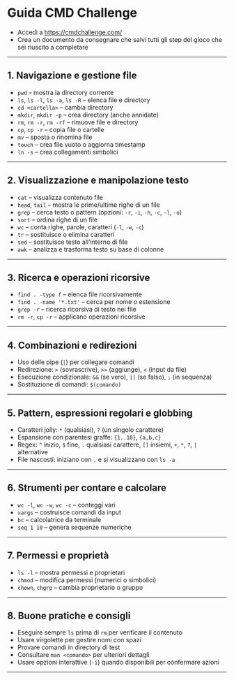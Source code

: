 
# Guida CMD Challenge
- Accedi a https://cmdchallenge.com/
- Crea un documento da consegnare che salvi tutti gli step del gioco che sei riuscito a completare


---

## 1. Navigazione e gestione file

- `pwd` – mostra la directory corrente  
- `ls`, `ls -l`, `ls -a`, `ls -R` – elenca file e directory  
- `cd <cartella>` – cambia directory  
- `mkdir`, `mkdir -p` – crea directory (anche annidate)  
- `rm`, `rm -r`, `rm -rf` – rimuove file e directory  
- `cp`, `cp -r` – copia file o cartelle  
- `mv` – sposta o rinomina file  
- `touch` – crea file vuoto o aggiorna timestamp  
- `ln -s` – crea collegamenti simbolici  

---

## 2. Visualizzazione e manipolazione testo

- `cat` – visualizza contenuto file  
- `head`, `tail` – mostra le prime/ultime righe di un file  
- `grep` – cerca testo o pattern (opzioni: `-r`, `-i`, `-h`, `-c`, `-l`, `-o`)  
- `sort` – ordina righe di un file  
- `wc` – conta righe, parole, caratteri (`-l`, `-w`, `-c`)  
- `tr` – sostituisce o elimina caratteri  
- `sed` – sostituisce testo all’interno di file  
- `awk` – analizza e trasforma testo su base di colonne  

---

## 3. Ricerca e operazioni ricorsive

- `find . -type f` – elenca file ricorsivamente  
- `find . -name '*.txt'` – cerca per nome o estensione  
- `grep -r` – ricerca ricorsiva di testo nei file  
- `rm -r`, `cp -r` – applicano operazioni ricorsive  

---

## 4. Combinazioni e redirezioni

- Uso delle pipe (`|`) per collegare comandi  
- Redirezione: `>` (sovrascrive), `>>` (aggiunge), `<` (input da file)  
- Esecuzione condizionale: `&&` (se vero), `||` (se falso), `;` (in sequenza)  
- Sostituzione di comandi: `$(comando)`  

---

## 5. Pattern, espressioni regolari e globbing

- Caratteri jolly: `*` (qualsiasi), `?` (un singolo carattere)  
- Espansione con parentesi graffe: `{1..10}`, `{a,b,c}`  
- Regex: `^` inizio, `$` fine, `.` qualsiasi carattere, `[]` insiemi, `+`, `*`, `?`, `|` alternative  
- File nascosti: iniziano con `.` e si visualizzano con `ls -a`  

---

## 6. Strumenti per contare e calcolare

- `wc -l`, `wc -w`, `wc -c` – conteggi vari  
- `xargs` – costruisce comandi da input  
- `bc` – calcolatrice da terminale  
- `seq 1 10` – genera sequenze numeriche  

---

## 7. Permessi e proprietà

- `ls -l` – mostra permessi e proprietari  
- `chmod` – modifica permessi (numerici o simbolici)  
- `chown`, `chgrp` – cambia proprietario o gruppo  

---

## 8. Buone pratiche e consigli

- Eseguire sempre `ls` prima di `rm` per verificare il contenuto  
- Usare virgolette per gestire nomi con spazi  
- Provare comandi in directory di test  
- Consultare `man <comando>` per ulteriori dettagli  
- Usare opzioni interattive (`-i`) quando disponibili per confermare azioni  

---
